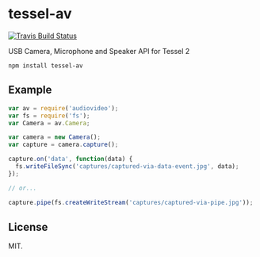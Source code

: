 # tessel-av

[![Travis Build Status](https://travis-ci.org/tessel/tessel-av.svg?branch=master)](https://travis-ci.org/tessel/tessel-av) 

USB Camera, Microphone and Speaker API for Tessel 2


```
npm install tessel-av
```

## Example

```js
var av = require('audiovideo');
var fs = require('fs');
var Camera = av.Camera;

var camera = new Camera();
var capture = camera.capture();

capture.on('data', function(data) {
  fs.writeFileSync('captures/captured-via-data-event.jpg', data);
});

// or...

capture.pipe(fs.createWriteStream('captures/captured-via-pipe.jpg'));
```

## License

MIT.
